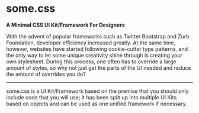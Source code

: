 some.css
========

**A Minimal CSS UI Kit/Framework For Designers**

With the advent of popular frameworks such as Twitter Bootstrap and Zurb Foundation, developer efficiency increased greatly.
At the same time, however, websites have started following cookie-cutter type patterns, and the only way to let some unique creativity shine through is
creating your own stylesheet. During this process, one often has to override a large amount of styles, so why not just get the parts of the UI needed and reduce the amount of overrides you do?

___

some.css is a UI Kit/Framework based on the premise that you should only include code that you will use; it has been split up into multiple UI Kits
based on objects and can be used as one unified framework if necessary.
